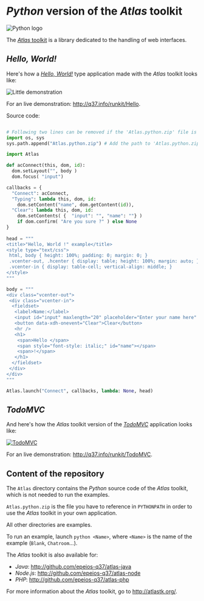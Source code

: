 # *Python* version of the *Atlas* toolkit

![Python logo](https://q37.info/download/assets/Python.png "Python")

The [*Atlas* toolkit](https://atlastk.org/) is a library dedicated to the handling of web interfaces.

## *Hello, World!*

Here's how a [*Hello, World!*](https://en.wikipedia.org/wiki/%22Hello,_World!%22_program) type application made with the *Atlas* toolkit looks like:

![Little demonstration](http://q37.info/download/assets/Hello.gif "A basic example")

For an live demonstration: <http://q37.info/runkit/Hello>.

Source code:

```Python

# Following two lines can be removed if the 'Atlas.python.zip' file is referenced in 'PYTHONPATH'
import os, sys
sys.path.append("Atlas.python.zip") # Add the path to 'Atlas.python.zip' if needed.

import Atlas

def acConnect(this, dom, id):
  dom.setLayout("", body )
  dom.focus( "input")

callbacks = {
  "Connect": acConnect,
  "Typing": lambda this, dom, id:
    dom.setContent("name", dom.getContent(id)),
  "Clear": lambda this, dom, id:
    dom.setContents( {  "input": "", "name": ""} )
    if dom.confirm( "Are you sure ?" ) else None
}
  
head = """
<title>"Hello, World !" example</title>
<style type="text/css">
 html, body { height: 100%; padding: 0; margin: 0; }
 .vcenter-out, .hcenter { display: table; height: 100%; margin: auto; }
 .vcenter-in { display: table-cell; vertical-align: middle; }
</style>
"""

body = """
<div class="vcenter-out">
 <div class="vcenter-in">
  <fieldset>
   <label>Name:</label>
   <input id="input" maxlength="20" placeholder="Enter your name here" type="text" data-xdh-onevent="input|Typing" />
   <button data-xdh-onevent="Clear">Clear</button>
   <hr />
   <h1>
    <span>Hello </span>
    <span style="font-style: italic;" id="name"></span>
    <span>!</span>
   </h1>
  </fieldset>
 </div>
</div>
"""

Atlas.launch("Connect", callbacks, lambda: None, head)
```

## *TodoMVC*

And here's how the *Atlas* toolkit version of the [*TodoMVC*](http://todomvc.com/) application looks like:

[![TodoMVC](http://q37.info/download/TodoMVC.gif "The TodoMVC application made with the Atlas toolkit")](https://github.com/epeios-q37/todomvc-java)

For an live demonstration: <http://q37.info/runkit/TodoMVC>.

## Content of the repository

The `Atlas` directory contains the *Python* source code of the *Atlas* toolkit, which is not needed to run the examples.

`Atlas.python.zip` is the file you have to reference in `PYTHONPATH` in order to use the *Atlas* toolkit in your own application.

All other directories are examples.

To run an example, launch `python <Name>`, where `<Name>` is the name of the example (`Blank`, `Chatroom`…).

The *Atlas* toolkit is also available for:

- *Java*: <http://github.com/epeios-q37/atlas-java>
- *Node.js*: <http://github.com/epeios-q37/atlas-node>
- *PHP*: <http://github.com/epeios-q37/atlas-php>

For more information about the *Atlas* toolkit, go to <http://atlastk.org/>.